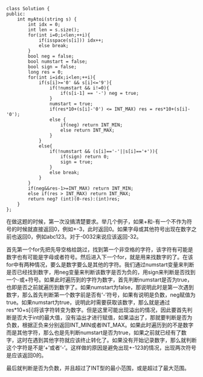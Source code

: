 ```
class Solution {
public:
    int myAtoi(string s) {
        int idx = 0;
        int len = s.size();
        for(int i=0;i<len;++i){
            if(isspace(s[i])) idx++;
            else break;
        }
        bool neg = false;
        bool numstart = false;
        bool sign = false;
        long res = 0;
        for(int i=idx;i<len;++i){
            if(s[i]>='0' && s[i]<='9'){
                if(!numstart && i!=0){
                    if(s[i-1] == '-') neg = true;
                } 
                numstart = true;
                if(res*10+(s[i]-'0') <= INT_MAX) res = res*10+(s[i]-'0');
                else {
                    if(neg) return INT_MIN;
                    else return INT_MAX;
                }
            }
            else{
                if(!numstart && (s[i]=='-'||s[i]=='+')){
                    if(sign) return 0;
                    sign = true;
                }
                else break;
            }
        }
        if(neg&&res-1>=INT_MAX) return INT_MIN;
        else if(res > INT_MAX) return INT_MAX;
        return neg? (int)(0-res):(int)res;
    }
};
```

在做这题的时候，第一次没搞清楚要求。举几个例子，如果+和-有一个不作为符号的时候就直接返回0，例如+-3，此时返回0。如果字母或其他符号出现在数字之前也返回0，例如abc123。对于-0032来说应该返回-32。

首先第一个for先把先导空格给跳过，找到第一个非空格的字符，该字符有可能是数字也有可能是字母或者符号。然后进入下一个for，就是用来找数字的了。在该for中有两种情况，要么是数字要么是其他的字符。我们通过numstart变量来判断是否已经找到数字，用neg变量来判断该数字是否为负的，用sign来判断是否找到一个-或+符号。如果此时遍历到的字符为数字，首先判断numstart是否为true，也即是否之前就遍历到数字了。如果numstart为false，那说明此时是第一次遇到数字，那么首先判断第一个数字前是否有‘-’符号，如果有说明是负数，neg赋值为true。如果numstart为true，说明此时需要获取该数字，那么就是通过res*10+s[i]将该字符转变为数字。但是这里可能出现溢出的情况，因此要首先判断是否大于int的最大值，没有溢出才进行赋值，如果溢出了，那就要判断是否为负数，根据正负来分别返回INT_MIN或者INT_MAX。如果此时遍历到的不是数字而是其他字符，那么也是先判断numstart是否为true，如果之前就已经有了数字，这时在遇到其他字符就应该终止转化了。如果没有开始记录数字，那么就判断这个字符是不是‘+’或者‘-’。这样做的原因是避免出现+-123的情况，出现两次符号是应该返回0的。

最后就判断是否为负数，并且超过了INT型的最小范围，或是超过了最大范围。
